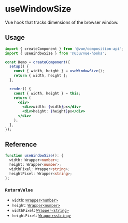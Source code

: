 # useWindowSize

Vue hook that tracks dimensions of the browser window.

## Usage

```jsx {6,11}
import { createComponent } from '@vue/composition-api';
import { useWindowSize } from '@u3u/vue-hooks';

const Demo = createComponent({
  setup() {
    const { width, height } = useWindowSize();
    return { width, height };
  },

  render() {
    const { width, height } = this;
    return (
      <div>
        <div>width: {width}px</div>
        <div>height: {height}px</div>
      </div>
    );
  },
});
```

## Reference

```typescript
function useWindowSize(): {
  width: Wrapper<number>;
  height: Wrapper<number>;
  widthPixel: Wrapper<string>;
  heightPixel: Wrapper<string>;
};
```

### `ReturnValue`

- `width`: [`Wrapper<number>`](https://github.com/vuejs/vue-function-api/blob/1d532fe684e2343973ae46fc3ef93e497e6514b1/src/wrappers/index.ts#L5-L7)
- `height`: [`Wrapper<number>`](https://github.com/vuejs/vue-function-api/blob/1d532fe684e2343973ae46fc3ef93e497e6514b1/src/wrappers/index.ts#L5-L7)
- `widthPixel`: [`Wrapper<string>`](https://github.com/vuejs/vue-function-api/blob/1d532fe684e2343973ae46fc3ef93e497e6514b1/src/wrappers/index.ts#L5-L7)
- `heightPixel`: [`Wrapper<string>`](https://github.com/vuejs/vue-function-api/blob/1d532fe684e2343973ae46fc3ef93e497e6514b1/src/wrappers/index.ts#L5-L7)
